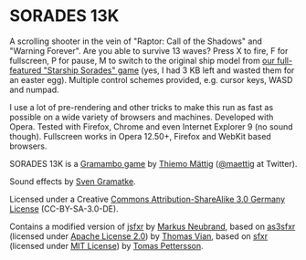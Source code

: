 SORADES 13K
===========

A scrolling shooter in the vein of "Raptor: Call of the Shadows" and
"Warning Forever". Are you able to survive 13 waves? Press X to fire,
F for fullscreen, P for pause, M to switch to the original ship model from
[our full-featured "Starship Sorades" game](http://www.gramambo.de/index.php?option=com_content&view=article&id=17%3Astarship-sorades&catid=2&Itemid=5)
(yes, I had 3 KB left and wasted them for an easter egg).
Multiple control schemes provided, e.g. cursor keys, WASD and numpad.

I use a lot of pre-rendering and other tricks to make this run as fast as
possible on a wide variety of browsers and machines. Developed with Opera.
Tested with Firefox, Chrome and even Internet Explorer 9 (no sound though).
Fullscreen works in Opera 12.50+, Firefox and WebKit based browsers.

SORADES 13K is a [Gramambo game](http://www.gramambo.de/index.php?option=com_content&view=article&id=4&Itemid=5#Spiele)
by [Thiemo M&auml;ttig](http://maettig.com/)
([@maettig](https://twitter.com/maettig) at Twitter).

Sound effects by [Sven Gramatke](http://www.sven-gramatke.de/).

Licensed under a Creative [Commons Attribution-ShareAlike 3.0 Germany License](http://creativecommons.org/licenses/by-sa/3.0/de/)
(CC-BY-SA-3.0-DE).

Contains a modified version of [jsfxr](https://github.com/mneubrand/jsfxr)
by [Markus Neubrand](https://twitter.com/markusneubrand),
based on [as3sfxr](http://code.google.com/p/as3sfxr/)
(licensed under [Apache License 2.0](http://www.apache.org/licenses/LICENSE-2.0))
by [Thomas Vian](http://tomvian.com/),
based on [sfxr](http://www.drpetter.se/project_sfxr.html)
(licensed under [MIT License](http://www.opensource.org/licenses/mit-license.php))
by [Tomas Pettersson](http://www.drpetter.se/).